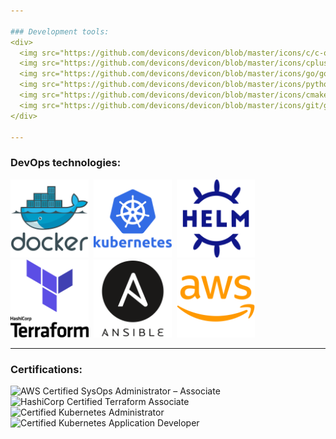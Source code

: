 ```yaml
---

### Development tools:
<div>
  <img src="https://github.com/devicons/devicon/blob/master/icons/c/c-original.svg" title="C" alt="C" width="125" height="125"/>&nbsp;
  <img src="https://github.com/devicons/devicon/blob/master/icons/cplusplus/cplusplus-original.svg" title="C++" alt="C++" width="125" height="125"/>&nbsp;
  <img src="https://github.com/devicons/devicon/blob/master/icons/go/go-original-wordmark.svg" title="Go" alt="Go" width="125" height="125"/>&nbsp;
  <img src="https://github.com/devicons/devicon/blob/master/icons/python/python-original-wordmark.svg" title="Python" alt="Python" width="125" height="125"/>&nbsp;
  <img src="https://github.com/devicons/devicon/blob/master/icons/cmake/cmake-original-wordmark.svg" title="CMake" alt="CMake" width="125" height="125"/>&nbsp;
  <img src="https://github.com/devicons/devicon/blob/master/icons/git/git-original-wordmark.svg" title="Git" **alt="Git" width="125" height="125"/>
</div>

---
```


### DevOps technologies:
<div>
  <img src="https://github.com/devicons/devicon/blob/master/icons/docker/docker-original-wordmark.svg" title="Docker" alt="Docker" width="125" height="125"/>&nbsp;
  <img src="https://github.com/devicons/devicon/blob/master/icons/kubernetes/kubernetes-plain-wordmark.svg" title="Kubernetes" alt="Kubernetes" width="125" height="125"/>&nbsp;
  <img src="https://github.com/devicons/devicon/blob/master/icons/helm/helm-original.svg" title="Helm" alt="Helm" width="125" height="125"/>&nbsp;
  <img src="https://github.com/devicons/devicon/blob/master/icons/terraform/terraform-original-wordmark.svg" title="Terraform" alt="Terraform" width="125" height="125"/>&nbsp;
  <img src="https://github.com/devicons/devicon/blob/master/icons/ansible/ansible-original-wordmark.svg" title="Ansible" alt="Ansible" width="125" height="125"/>&nbsp;
  <img src="https://github.com/devicons/devicon/blob/master/icons/amazonwebservices/amazonwebservices-plain-wordmark.svg" title="AWS" alt="AWS" width="125" height="125"/>
</div>

---

### Certifications:
<div>
  <img src="https://images.credly.com/size/340x340/images/f0d3fbb9-bfa7-4017-9989-7bde8eaf42b1/image.png" title="AWS Certified SysOps Administrator – Associate" alt="AWS Certified SysOps Administrator – Associate" width="125" height="125"/>&nbsp;
  <img src="https://images.credly.com/size/3125x3125/images/85b9cfc4-257a-4742-878c-4f7ab4a2631b/image.png" title="HashiCorp Certified Terraform Associate" alt="HashiCorp Certified Terraform Associate" width="125" height="125"/>&nbsp;
  <!-- <img src="https://images.credly.com/size/3125x3125/images/9945dfcb-1cca-4529-85e6-db1be3782210/kubernetes-security-specialist-logo2.png" title="CKS" alt="CKS" width="125" height="125"/> -->
  <img src="https://images.credly.com/size/3125x3125/images/8b8ed108-e77d-4396-ac59-2504583b9d54/cka_from_cncfsite__281_29.png" title="Certified Kubernetes Administrator" alt="Certified Kubernetes Administrator" width="125" height="125"/>&nbsp;
  <img src="https://images.credly.com/size/3125x3125/images/f88d800c-5261-45c6-9515-0458e31c3e16/ckad_from_cncfsite.png" title="Certified Kubernetes Application Developer" alt="Certified Kubernetes Application Developer" width="125" height="125"/>
</div>
